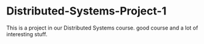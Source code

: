 # Distributed-Systems-Project-1
This is a project in our Distributed Systems course. 
good course and a lot of interesting stuff.
